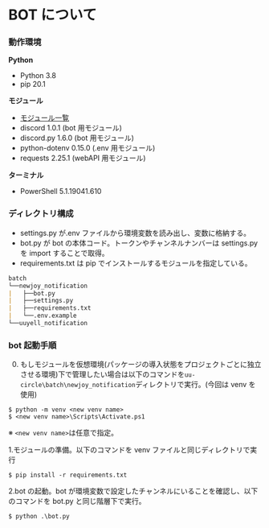 # BOT について

### 動作環境

**Python**

- Python 3.8
- pip 20.1

**モジュール**

- [モジュール一覧](./newjoy_notification/requirements.txt)
- discord 1.0.1 (bot 用モジュール)
- discord.py 1.6.0 (bot 用モジュール)
- python-dotenv 0.15.0 (.env 用モジュール)
- requests 2.25.1 (webAPI 用モジュール)

**ターミナル**

- PowerShell 5.1.19041.610

### ディレクトリ構成

- settings.py が.env ファイルから環境変数を読み出し、変数に格納する。
- bot.py が bot の本体コード。トークンやチャンネルナンバーは settings.py を import することで取得。
- requirements.txt は pip でインストールするモジュールを指定している。

```md
batch
└──newjoy_notification
|   ├──bot.py
|   ├──settings.py
|   ├──requirements.txt
|   └──.env.example
└──uuyell_notification
```

### bot 起動手順

0. もしモジュールを仮想環境(パッケージの導入状態をプロジェクトごとに独立させる環境)下で管理したい場合は以下のコマンドを`uu-circle\batch\newjoy_notification`ディレクトリで実行。(今回は venv を使用)

```shell
$ python -m venv <new venv name>
$ <new venv name>\Scripts\Activate.ps1
```

※ `<new venv name>`は任意で指定。

1.モジュールの準備。以下のコマンドを venv ファイルと同じディレクトリで実行

```shell
$ pip install -r requirements.txt
```

2.bot の起動。bot が環境変数で設定したチャンネルにいることを確認し、以下のコマンドを bot.py と同じ階層下で実行。

```shell
$ python .\bot.py
```
